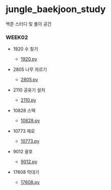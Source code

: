 # jungle_baekjoon_study
백준 스터디 및 풀이 공간

### WEEK02

* 1920 수 찾기
    - [1920.py](1920.py)

* 2805 나무 자르기
    - [2805.py](2805.py)

* 2110	공유기 설치
    - [2110.py](2110.py)

* 10828 스택
    - [10828.py](10828.py)

* 10773 제로
    - [10773.py](10773.py) 

* 9012 괄호
    - [9012.py](9012.py)

* 17608 막대기
    - [17608.py](17608.py)